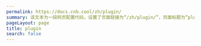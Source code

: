 ```yaml
---
permalink: https://docs.cnb.cool/zh/plugin/
summary: 该文本为一段网页配置代码，设置了页面链接为“/zh/plugin/”，页面标题为“plugin”，关闭了搜索功能。页面布局使用“plugin”组件 。
pageLayout: page
title: plugin
search: false
---
```

<plugin />
